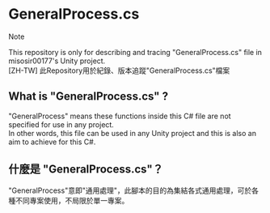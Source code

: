 # GeneralProcess.cs

> [!NOTE]
> This repository is only for describing and tracing "GeneralProcess.cs" file in misosir00177's Unity project.  
> [ZH-TW]
> 此Repository用於紀錄、版本追蹤"GeneralProcess.cs"檔案

## What is "GeneralProcess.cs" ?
"GeneralProcess" means these functions inside this C# file are not specified for use in any project.  
In other words, this file can be used in any Unity project and this is also an aim to achieve for this C#.

## 什麼是 "GeneralProcess.cs"？
"GeneralProcess"意即"通用處理"，此腳本的目的為集結各式通用處理，可於各種不同專案使用，不局限於單一專案。
